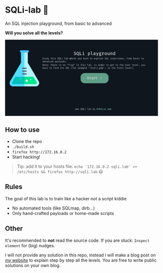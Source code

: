 # SQLi-lab 💉

An SQL injection playground, from basic to advanced

**Will you solve all the levels?**

![Homepage picture](static/index.png)

## How to use

* Clone the repo
* `./build.sh`
* `firefox http://172.16.0.2`
* Start hacking!

> Tip: add it to your hosts file: `echo '172.16.0.2 sqli.lab' >> /etc/hosts && firefox http://sqli.lab` :smiley:

## Rules

The goal of this lab is to train like a hacker not a script kiddie

* No automated tools (like SQLmap, dirb...)
* Only hand-crafted payloads or home-made scripts

## Other

It's recommended to **not** read the source code. If you are stuck: `Inspect element` for (big) nudges.

I will not provide any solution in this repo, instead I will make a blog post on [my website](https://0xninja.fr) to explain step by step all the levels. You are free to write public solutions on your own blog.
